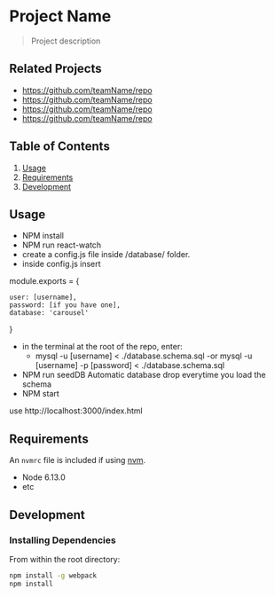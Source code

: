 # Project Name

> Project description

## Related Projects

  - https://github.com/teamName/repo
  - https://github.com/teamName/repo
  - https://github.com/teamName/repo
  - https://github.com/teamName/repo

## Table of Contents

1. [Usage](#Usage)
1. [Requirements](#requirements)
1. [Development](#development)

## Usage

- NPM install
- NPM run react-watch
- create a config.js file inside /database/ folder. 
- inside config.js insert

module.exports = {

    user: [username],
    password: [if you have one],
    database: 'carousel'
}

- in the terminal at the root of the repo, enter:
  - mysql -u [username] < ./database.schema.sql 
    -or mysql -u [username] -p [password] < ./database.schema.sql
- NPM run seedDB Automatic database drop everytime you load the schema
- NPM start

use http://localhost:3000/index.html

## Requirements

An `nvmrc` file is included if using [nvm](https://github.com/creationix/nvm).

- Node 6.13.0
- etc

## Development

### Installing Dependencies

From within the root directory:

```sh
npm install -g webpack
npm install
```

